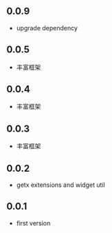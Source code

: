 ## 0.0.9
* upgrade dependency

## 0.0.5
* 丰富框架

## 0.0.4
* 丰富框架

## 0.0.3
* 丰富框架

## 0.0.2
* getx extensions and widget util

## 0.0.1
* first version
